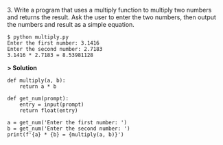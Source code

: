 3\. Write a program that uses a multiply function to multiply two numbers and returns the result. Ask the user to enter the two numbers, then output the numbers and result as a simple equation.
```
$ python multiply.py
Enter the first number: 3.1416
Enter the second number: 2.7183
3.1416 * 2.7183 = 8.53981128
```

**> Solution**
```
def multiply(a, b):
    return a * b

def get_num(prompt):
    entry = input(prompt)
    return float(entry)

a = get_num('Enter the first number: ')
b = get_num('Enter the second number: ')
print(f'{a} * {b} = {multiply(a, b)}')
```